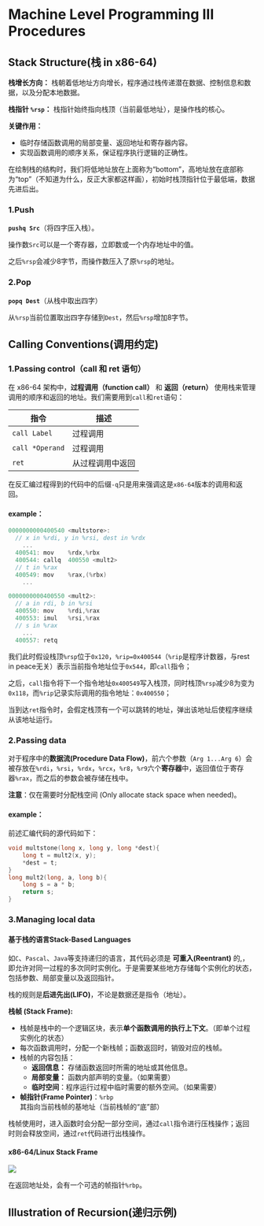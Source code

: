 # Machine Level Programming III Procedures

## Stack Structure(栈 in x86-64)

**栈增长方向：** 栈朝着低地址方向增长，程序通过栈传递潜在数据、控制信息和数据，以及分配本地数据。

**栈指针 `%rsp`：** 栈指针始终指向栈顶（当前最低地址），是操作栈的核心。

**关键作用：**

- 临时存储函数调用的局部变量、返回地址和寄存器内容。
- 实现函数调用的顺序关系，保证程序执行逻辑的正确性。

在绘制栈的结构时，我们将低地址放在上面称为“bottom”，高地址放在底部称为“top”（不知道为什么，反正大家都这样画），初始时栈顶指针位于最低端，数据先进后出。

### 1.Push

**`pushq Src`**（将四字压入栈）。

操作数`Src`可以是一个寄存器，立即数或一个内存地址中的值。

之后`%rsp`会减少8字节，而操作数压入了原`%rsp`的地址。

### 2.Pop

**`popq Dest`**（从栈中取出四字）

从`%rsp`当前位置取出四字存储到`Dest`，然后`%rsp`增加8字节。

## Calling Conventions(调用约定)

### 1.Passing control（call 和 ret 语句）

在 x86-64 架构中，**过程调用（function call）** 和 **返回（return）** 使用栈来管理调用的顺序和返回的地址。我们需要用到`call`和`ret`语句：

| 指令              | 描述       |
| --------------- | -------- |
| `call Label`    | 过程调用     |
| `call *Operand` | 过程调用     |
| `ret`           | 从过程调用中返回 |

在反汇编过程得到的代码中的后缀`-q`只是用来强调这是`x86-64`版本的调用和返回。

#### example：

```c
0000000000400540 <multstore>:
  // x in %rdi, y in %rsi, dest in %rdx
    ...
  400541: mov    %rdx,%rbx
  400544: callq  400550 <mult2>
  // t in %rax
  400549: mov    %rax,(%rbx)
    ...

0000000000400550 <mult2>:
  // a in rdi, b in %rsi
  400550: mov    %rdi,%rax
  400553: imul   %rsi,%rax
  // s in %rax
    ...
  400557: retq
```

我们此时假设栈顶`%rsp`位于`0x120`，`%rip=0x400544`（`%rip`是程序计数器，与rest in peace无关）表示当前指令地址位于`0x544`，即`call`指令；

之后，`call`指令将下一个指令地址`0x400549`写入栈顶，同时栈顶`%rsp`减少8为变为`0x118`，而`%rip`记录实际调用的指令地址：`0x400550`；

当到达`ret`指令时，会假定栈顶有一个可以跳转的地址，弹出该地址后使程序继续从该地址运行。

### 2.Passing data

对于程序中的**数据流(Procedure Data Flow)**，前六个参数（`Arg 1...Arg 6`）会被存放在`%rdi`，`%rsi`，`%rdx`，`%rcx`，`%r8`，`%r9`六个**寄存器**中，返回值位于寄存器`%rax`，而之后的参数会被存储在栈中。

**注意**：仅在需要时分配栈空间 (Only allocate stack space when needed)。

#### example：

前述汇编代码的源代码如下：

```c
void multstone(long x, long y, long *dest){
    long t = mult2(x, y);
    *dest = t;
}
long mult2(long, a, long b){
    long s = a * b;
    return s;
}
```

### 3.Managing local data

#### 基于栈的语言Stack-Based Languages

如`C`、`Pascal`、`Java`等支持递归的语言，其代码必须是 **可重入(Reentrant)** 的,，即允许对同一过程的多次同时实例化。于是需要某些地方存储每个实例化的状态，包括参数、局部变量以及返回指针。

栈的规则是**后进先出(LIFO)**，不论是数据还是指令（地址）。

**栈帧 (Stack Frame):**

- 栈帧是栈中的一个逻辑区块，表示**单个函数调用的执行上下文**。（即单个过程实例化的状态）
- 每次函数调用时，分配一个新栈帧；函数返回时，销毁对应的栈帧。
- 栈帧的内容包括：
  - **返回信息：** 存储函数返回时所需的地址或其他信息。
  - **局部变量：** 函数内部声明的变量。（如果需要）
  - **临时空间**：程序运行过程中临时需要的额外空间。（如果需要）
- **帧指针(Frame Pointer)**：`%rbp`其指向当前栈帧的基地址（当前栈帧的“底”部）

栈帧使用时，进入函数时会分配一部分空间，通过`call`指令进行压栈操作；返回时则会释放空间，通过`ret`代码进行出栈操作。

#### x86-64/Linux Stack Frame

![](https://lh314-pku.github.io/notes/CMU_CSAPP/photos/Stack_Frame.png)

在返回地址处，会有一个可选的帧指针`%rbp`。

## Illustration of Recursion(递归示例)
